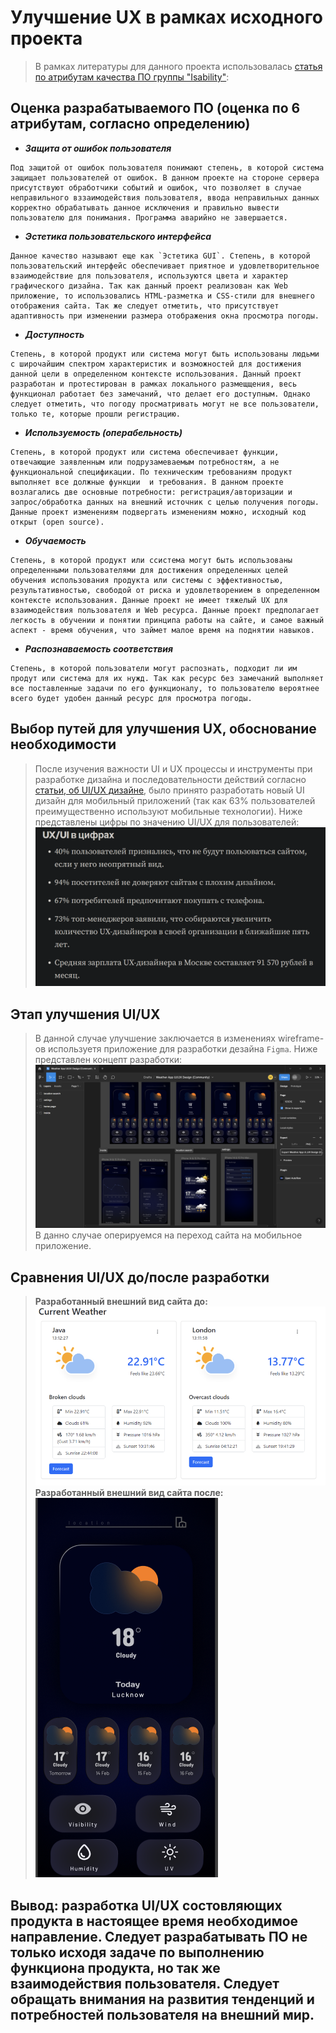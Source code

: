 # Улучшение UX в рамках исходного проекта
> В рамках литературы для данного проекта использовалась [статья по атрибутам качества ПО группы "Isability"](https://www.iso.org/obp/ui/?_escaped_fragment_=iso:std:35733:en):
## Оценка разрабатываемого ПО (оценка по 6 атрибутам, согласно определению)
* ___Защита от ошибок пользователя___
```
Под защитой от ошибок пользователя понимают степень, в которой система защищает пользователей от ошибок. В данном проекте на стороне сервера присутствуют обработчики событий и ошибок, что позволяет в случае неправильного вззаимодействия пользователя, ввода неправильных данных корректно обрабатывать данное исключения и правильно вывести пользователю для понимания. Программа аварийно не завершается.
```
* ___Эстетика пользовательского интерфейса___
```
Данное качество называют еще как `Эстетика GUI`. Степень, в которой пользовательский интерфейс обеспечивает приятное и удовлетворительное взаимодействие для пользователя, используются цвета и характер графического дизайна. Так как данный проект реализован как Web приложение, то использовались HTML-разметка и CSS-стили для внешнего отображения сайта. Так же следует отметить, что присутствует адаптивность при изменении размера отображения окна просмотра погоды. 
```
* ___Доступность___
```
Степень, в которой продукт или система могут быть использованы людьми с широчайшим спектром характеристик и возможностей для достижения данной цели в определенном контексте использования. Данный проект разработан и протестирован в рамках локального размещщения, весь функционал работает без замечаний, что делает его доступным. Однако следует отметить, что погоду просматривать могут не все пользователи, только те, которые прошли регистрацию.
```
* ___Используемость (операбельность)___
```
Степень, в которой продукт или система обеспечивает функции, отвечающие заявленным или подрузамеваемым потребностям, а не функциональной спецификации. По техническим требованиям продукт выполняет все должные функции  и требования. В данном проекте возлагались две основные потребности: регистрация/авторизации и запрос/обработка данных на внешний источник с целью получения погоды. Данные проект изменениям подвергать изменениям можно, исходный код открыт (open source).
```
* ___Обучаемость___
```
Степень, в которой продукт или ссистема могут быть использованы определенными пользователями для достижения определенных целей обучения использования продукта или системы с эффективностью, результативностью, свободой от риска и удовлетворением в определенном контексте использования. Данные проект не имеет тяжелый UX для взаимодействия пользователя и Web ресурса. Данные проект предполагает легкость в обучении и понятии принципа работы на сайте, и самое важный аспект - время обучения, что займет малое время на поднятии навыков. 
```
* ___Распознаваемость соответствия___
```
Степень, в которой пользователи могут распознать, подходит ли им продут или система для их нужд. Так как ресурс без замечаний выполняет все поставленные задачи по его функционалу, то пользователю вероятнее всего будет удобен данный ресурс для просмотра погоды.
```
## Выбор путей для улучшения UX, обоснование необходимости
> После изучения важности UI и UX процессы и инструменты при разработке дизайна и последовательности действий согласно [статьи, об UI/UX дизайне](https://medium.com/design-pub/%D1%87%D1%82%D0%BE-%D1%82%D0%B0%D0%BA%D0%BE%D0%B5-ux-ui-%D0%B8-%D0%BF%D0%BE%D1%87%D0%B5%D0%BC%D1%83-%D0%BE%D0%B1-%D1%8D%D1%82%D0%BE%D0%BC-%D0%B2%D1%81%D0%B5-%D0%B3%D0%BE%D0%B2%D0%BE%D1%80%D1%8F%D1%82-a5dbebd7e311), было принято разработать новый UI дизайн для мобильный приложений (так как 63% пользователей преимущественно используют мобильные технологии). Ниже представлены цифры по значению UI/UX для пользователей:
![UI/UX цифры](image-7.png)
## Этап улучшения UI/UX
> В данной случае улучшение заключается в изменениях wireframe-ов используетя приложение для разработки дезайна `Figma`. Ниже представлен концепт разработки:
![Figma концепт](image-8.png)
В данно случае оперируемся на переход сайта на мобильное приложение.
## Сравнения UI/UX до/после разработки
> __Разработанный внешний вид сайта до:__
![Внешний вид до](image-9.png)
> __Разработанный внешний вид сайта после:__
![alt text](image-10.png)
## Вывод: разработка UI/UX состовляющих продукта в настоящее время необходимое направление. Следует разрабатывать ПО не только исходя задаче по выполнению функциона продукта, но так же взаимодействия пользователя. Следует обращать внимания на развития тенденций и потребностей пользователя на внешний мир.